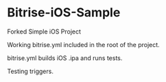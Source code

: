 # Bitrise-iOS-Sample

Forked Simple iOS Project 

Working bitrise.yml included in the root of the project.

bitrise.yml builds iOS .ipa and runs tests.

Testing triggers.
